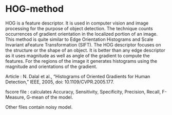 # HOG-method
HOG is a feature descriptor. It is used in computer vision and image processing for the purpose of object detection. The technique counts occurrences of gradient orientation in the localized portion of an image. This method is quite similar to Edge Orientation Histograms and Scale Invariant aFeature Transformation (SIFT). The HOG descriptor focuses on the structure or the shape of an object. It is better than any edge descriptor as it uses magnitude as well as angle of the gradient to compute the features. For the regions of the image it generates histograms using the magnitude and orientations of the gradient.

Article : N. Dalal et al., “Histograms of Oriented Gradients for Human Detection,” IEEE, 2005, doi: 
10.1109/CVPR.2005.177.

fscore file : calculates Accuracy, Sensitivity, Specificity, Precision, Recall, F-Measure, G-mean of the model.

Other files contain noisy model.
